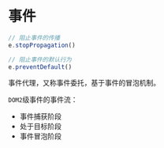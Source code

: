 # 事件

```js
// 阻止事件的传播
e.stopPropagation()

// 阻止事件的默认行为
e.preventDefault()
```

事件代理，又称事件委托，基于事件的冒泡机制。

`DOM2`级事件的事件流：

- 事件捕获阶段
- 处于目标阶段
- 事件冒泡阶段

